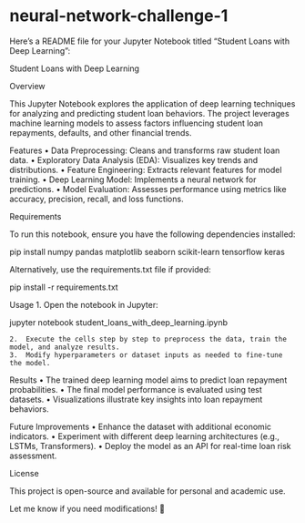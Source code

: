 # neural-network-challenge-1

Here’s a README file for your Jupyter Notebook titled “Student Loans with Deep Learning”:

Student Loans with Deep Learning

Overview

This Jupyter Notebook explores the application of deep learning techniques for analyzing and predicting student loan behaviors. The project leverages machine learning models to assess factors influencing student loan repayments, defaults, and other financial trends.

Features
	•	Data Preprocessing: Cleans and transforms raw student loan data.
	•	Exploratory Data Analysis (EDA): Visualizes key trends and distributions.
	•	Feature Engineering: Extracts relevant features for model training.
	•	Deep Learning Model: Implements a neural network for predictions.
	•	Model Evaluation: Assesses performance using metrics like accuracy, precision, recall, and loss functions.

Requirements

To run this notebook, ensure you have the following dependencies installed:

pip install numpy pandas matplotlib seaborn scikit-learn tensorflow keras

Alternatively, use the requirements.txt file if provided:

pip install -r requirements.txt

Usage
	1.	Open the notebook in Jupyter:

jupyter notebook student_loans_with_deep_learning.ipynb


	2.	Execute the cells step by step to preprocess the data, train the model, and analyze results.
	3.	Modify hyperparameters or dataset inputs as needed to fine-tune the model.

Results
	•	The trained deep learning model aims to predict loan repayment probabilities.
	•	The final model performance is evaluated using test datasets.
	•	Visualizations illustrate key insights into loan repayment behaviors.

Future Improvements
	•	Enhance the dataset with additional economic indicators.
	•	Experiment with different deep learning architectures (e.g., LSTMs, Transformers).
	•	Deploy the model as an API for real-time loan risk assessment.

License

This project is open-source and available for personal and academic use.

Let me know if you need modifications! 🚀